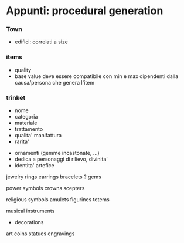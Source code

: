 # Appunti: procedural generation

### Town
- edifici: correlati a size

### items
- quality
- base value deve essere compatibile con min e max dipendenti dalla causa/persona che genera l'item


### trinket
- nome
- categoria
- materiale
- trattamento
- qualita' manifattura
- rarita'
+ ornamenti (gemme incastonate, ...)
+ dedica a personaggi di rilievo, divinita'
+ identita' artefice


jewelry
	rings
	earrings
	bracelets
	? gems

power symbols
	crowns
	scepters

religious symbols
	amulets
	figurines
	totems

musical instruments

* decorations

art
	coins
	statues
	engravings
